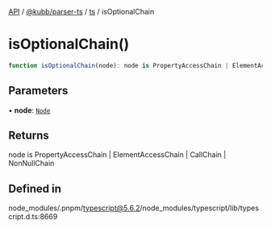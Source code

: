 [API](../../../../../packages.md) / [@kubb/parser-ts](../../../index.md) / [ts](../index.md) / isOptionalChain

# isOptionalChain()

```ts
function isOptionalChain(node): node is PropertyAccessChain | ElementAccessChain | CallChain | NonNullChain
```

## Parameters

• **node**: [`Node`](../interfaces/Node.md)

## Returns

node is PropertyAccessChain \| ElementAccessChain \| CallChain \| NonNullChain

## Defined in

node\_modules/.pnpm/typescript@5.6.2/node\_modules/typescript/lib/typescript.d.ts:8669
